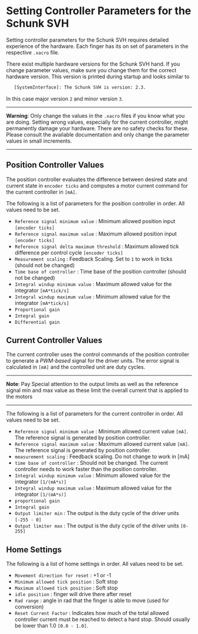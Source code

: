 # Setting Controller Parameters for the Schunk SVH

Setting controller parameters for the Schunk SVH requires detailed experience of the hardware.
Each finger has its on set of parameters in the respective `.xacro` file.

There exist multiple hardware versions for the Schunk SVH hand.
If you change parameter values, make sure you change them for the correct hardware version.
This version is printed during startup and looks similar to
```bash
   [SystemInterface]: The Schunk SVH is version: 2.3.

```
In this case major version `2` and minor version `3`.


--- 

**Warning**: Only change the values in the `.xacro` files if you know what you are doing.
Setting wrong values, especially for the current controller,
might permanently damage your hardware. There are *no* safety checks for these.
Please consult the available documentation and only change the parameter
values in small increments.

---

## Position Controller Values
The position controller evaluates the difference between desired state and
current state in `encoder ticks` and computes a motor current command for the
current controller in `[mA]`.

The following is a list of parameters for the position controller in order.
All values need to be set.


* `Reference signal minimum value` : Minimum allowed position input `[encoder ticks]`
* `Reference signal maximum value` : Maximum allowed position input `[encoder ticks]`
* `Reference signal delta maximum threshold` : Maximum allowed tick difference per control cycle `[encoder ticks]`
* `Measurement scaling` : Feedback Scaling. Set to `1` to work in ticks (should not be changed)
* `Time base of controller` : Time base of the position controller (should not be changed)
* `Integral windup minimum value` : Maximum allowed value for the integrator `[mA*tick/s]`
* `Integral windup maximum value` : Minimum allowed value for the integrator `[mA*tick/s]`
* `Proportional gain`
* `Integral gain`
* `Differential gain`

## Current Controller Values

The current controller uses the control commands of the position controller
to generate a *PWM-based* signal for the driver units. The error signal is calculated in `[mA]` and the
controlled unit are duty cycles.

---

**Note**: Pay Special attention to the output limits as well as the reference signal min and max value as these limit the
overall current that is applied to the motors

---

The following is a list of parameters for the current controller in order.
All values need to be set.

* `Reference signal minimum value` : Minimum allowed current value `[mA]`. The reference signal is generated by position controller.
* `Reference signal maximum value` : Maximum allowed current value `[mA]`. The reference signal is generated by position controller.
* `measurement scaling` : Feedback scaling. Do not change to work in [mA]
* `time base of controller` : Should not be changed. The current controller needs to work faster than the position controller.
* `Integral windup minimum value` : Minimum allowed value for the integrator `[1/(mA*s)]`
* `Integral windup maximum value` : Maximum allowed value for the integrator `[1/(mA*s)]`
* `proportional gain`
* `Integral gain`
* `Output limiter min` : The output is the duty cycle of the driver units `[-255 - 0]`
* `Output limiter max` : The output is the duty cycle of the driver units `[0-255]`

## Home Settings

The following is a list of home settings in order.
All values need to be set.

* `Movement direction for reset` : +1 or -1
* `Minimum allowed tick position` : Soft stop
* `Maximum allowed tick position` : Soft stop
* `idle position` :  finger will drive there after reset
* `Rad range` :  angle in rad that the finger is able to move (used for conversion)
* `Reset Current Factor` :  Indicates how much of the total allowed controller current must be reached to detect a hard stop. Should usually be lower than 1.0  `[0.0 - 1.0]`.

